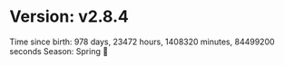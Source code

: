 # Version: v2.8.4
Time since birth: 978 days, 23472 hours, 1408320 minutes, 84499200 seconds
Season: Spring 🌸
